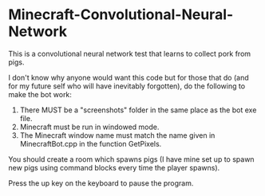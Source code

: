 # Minecraft-Convolutional-Neural-Network

This is a convolutional neural network test that learns to collect pork from pigs.

I don't know why anyone would want this code but for those that do (and for my future self who will have inevitably forgotten), do the following to make the bot work:

1) There MUST be a "screenshots" folder in the same place as the bot exe file.
2) Minecraft must be run in windowed mode.
3) The Minecraft window name must match the name given in MinecraftBot.cpp in the function GetPixels.

You should create a room which spawns pigs (I have mine set up to spawn new pigs using command blocks every time the player spawns).

Press the up key on the keyboard to pause the program.
